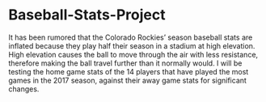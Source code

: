 # Baseball-Stats-Project
It has been rumored that the Colorado Rockies’ season baseball stats are inflated because they play half their season in a stadium at high elevation. High elevation causes the ball to move through the air with less resistance, therefore making the ball travel further than it normally would. I will be testing the home game stats of the 14 players that have played the most games in the 2017 season, against their away game stats for significant changes. 
